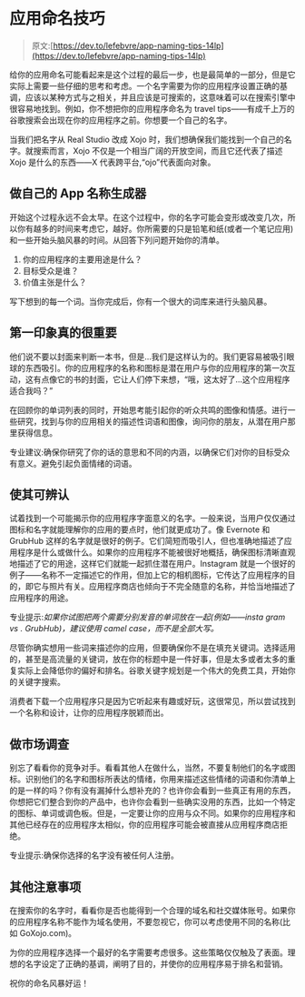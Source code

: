 # 应用命名技巧

> 原文:[https://dev.to/lefebvre/app-naming-tips-14lp](https://dev.to/lefebvre/app-naming-tips-14lp)

给你的应用命名可能看起来是这个过程的最后一步，也是最简单的一部分，但是它实际上需要一些仔细的思考和考虑。一个名字需要为你的应用程序设置正确的基调，应该以某种方式与之相关，并且应该是可搜索的，这意味着可以在搜索引擎中很容易地找到。例如，你不想把你的应用程序命名为 travel tips——有成千上万的谷歌搜索会出现在你的应用程序之前。你想要一个自己的名字。

当我们把名字从 Real Studio 改成 Xojo 时，我们想确保我们能找到一个自己的名字。就搜索而言，Xojo 不仅是一个相当广阔的开放空间，而且它还代表了描述 Xojo 是什么的东西——X 代表跨平台,“ojo”代表面向对象。

## [](#be-your-own-app-name-generator)做自己的 App 名称生成器

开始这个过程永远不会太早。在这个过程中，你的名字可能会变形或改变几次，所以你有越多的时间来考虑它，越好。你所需要的只是铅笔和纸(或者一个笔记应用)和一些开始头脑风暴的时间。从回答下列问题开始你的清单。

1.  你的应用程序的主要用途是什么？
2.  目标受众是谁？
3.  价值主张是什么？

写下想到的每一个词。当你完成后，你有一个很大的词库来进行头脑风暴。

## 第一印象真的很重要

他们说不要以封面来判断一本书，但是…我们是这样认为的。我们更容易被吸引眼球的东西吸引。你的应用程序的名称和图标是潜在用户与你的应用程序的第一次互动，这有点像它的书的封面，它让人们停下来想，“哦，这太好了…这个应用程序适合我吗？”

在回顾你的单词列表的同时，开始思考能引起你的听众共鸣的图像和情感。进行一些研究，找到与你的应用相关的描述性词语和图像，询问你的朋友，从潜在用户那里获得信息。

专业建议:确保你研究了你的话的意思和不同的内涵，以确保它们对你的目标受众有意义。避免引起负面情绪的词语。

## [](#make-it-recognizable)使其可辨认

试着找到一个可能揭示你的应用程序字面意义的名字。一般来说，当用户仅仅通过图标和名字就能理解你的应用的要点时，他们就更成功了。像 Evernote 和 GrubHub 这样的名字就是很好的例子。它们简短而吸引人，但也准确地描述了应用程序是什么或做什么。如果你的应用程序不能被很好地概括，确保图标清晰直观地描述了它的用途，这样它们就能一起抓住潜在用户。Instagram 就是一个很好的例子——名称不一定描述它的作用，但加上它的相机图标，它传达了应用程序的目的，即它与照片有关。应用程序商店也倾向于不完全随意的名称，并恰当地描述了应用程序的用途。

专业提示:*如果你试图把两个需要分别发音的单词放在一起(例如——insta gram vs . GrubHub)，建议使用 camel case，而不是全部大写。*

尽管你确实想用一些词来描述你的应用，但要确保你不是在填充关键词。选择适用的，甚至是高流量的关键词，放在你的标题中是一件好事，但是太多或者太多的重复实际上会降低你的偏好和排名。谷歌关键字规划是一个伟大的免费工具，开始你的关键字搜索。

消费者下载一个应用程序只是因为它听起来有趣或好玩，这很常见，所以尝试找到一个名称和设计，让你的应用程序脱颖而出。

## [](#do-market-research)做市场调查

别忘了看看你的竞争对手。看看其他人在做什么，当然，不要复制他们的名字或图标。识别他们的名字和图标所表达的情绪，你用来描述这些情绪的词语和你清单上的是一样的吗？你有没有漏掉什么想补充的？也许你会看到一些真正有用的东西，你想把它们整合到你的产品中，也许你会看到一些确实没用的东西，比如一个特定的图标、单词或调色板。但是，一定要让你的应用与众不同。如果你的应用程序和其他已经存在的应用程序太相似，你的应用程序可能会被直接从应用程序商店拒绝。

专业提示:确保你选择的名字没有被任何人注册。

## [](#other-considerations)其他注意事项

在搜索你的名字时，看看你是否也能得到一个合理的域名和社交媒体账号。如果你的应用程序名称不能作为域名使用，不要忽视它，你可以考虑使用不同的名称(比如 GoXojo.com)。

为你的应用程序选择一个最好的名字需要考虑很多。这些策略仅仅触及了表面。理想的名字设定了正确的基调，阐明了目的，并使你的应用程序易于排名和营销。

祝你的命名风暴好运！